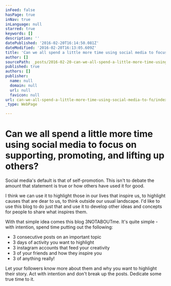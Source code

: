 ```yaml
---
inFeed: false
hasPage: true
inNav: true
inLanguage: null
starred: true
keywords: []
description: ''
datePublished: '2016-02-20T16:14:50.081Z'
dateModified: '2016-02-20T16:13:05.609Z'
title: 'Can we all spend a little more time using social media to focus on supporting, promoting, and lifting up others?'
author: []
sourcePath: _posts/2016-02-20-can-we-all-spend-a-little-more-time-using-social-media-to-fo.md
published: true
authors: []
publisher:
  name: null
  domain: null
  url: null
  favicon: null
url: can-we-all-spend-a-little-more-time-using-social-media-to-fo/index.html
_type: WebPage

---
```

# Can we all spend a little more time using social media to focus on supporting, promoting, and lifting up others?

Social media's default is that of self-promotion. This isn't to debate the amount that statement is true or how others have used it for good. 

I think we can use it to highlight those in our lives that inspire us, to highlight causes that are dear to us, to think outside our usual landscape. I'd like to use this blog to do just that and use it to develop other ideas and concepts for people to share what inspires them.

With that simple idea comes this blog 3NOTABOUTme. It's quite simple - with intention, spend time putting out the following: 

* 3 consecutive posts on an important topic
* 3 days of activity you want to highlight
* 3 instagram accounts that feed your creativity
* 3 of your friends and how they inspire you
* 3 of anything really!

Let your followers know more about them and why you want to highlight their story. Act with intention and don't break up the posts. Dedicate some true time to it.